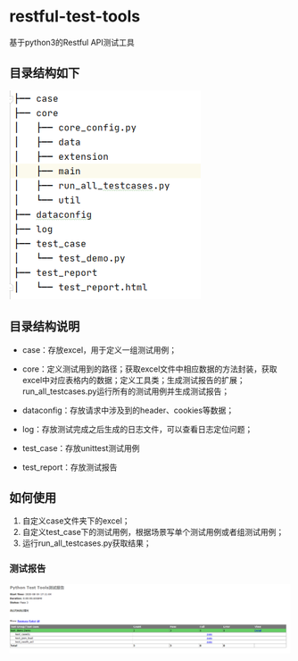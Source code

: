 # restful-test-tools

基于python3的Restful API测试工具

## 目录结构如下

![项目目录结构](project_structure.png)

## 目录结构说明

- case：存放excel，用于定义一组测试用例；
- core：定义测试用到的路径；获取excel文件中相应数据的方法封装，获取excel中对应表格内的数据；定义工具类；生成测试报告的扩展；run_all_testcases.py运行所有的测试用例并生成测试报告；

- dataconfig：存放请求中涉及到的header、cookies等数据；

- log：存放测试完成之后生成的日志文件，可以查看日志定位问题；

- test_case：存放unittest测试用例

- test_report：存放测试报告

## 如何使用

1. 自定义case文件夹下的excel；
2. 自定义test_case下的测试用例，根据场景写单个测试用例或者组测试用例；
3. 运行run_all_testcases.py获取结果；

### 测试报告

![测试结果](test_report.png)